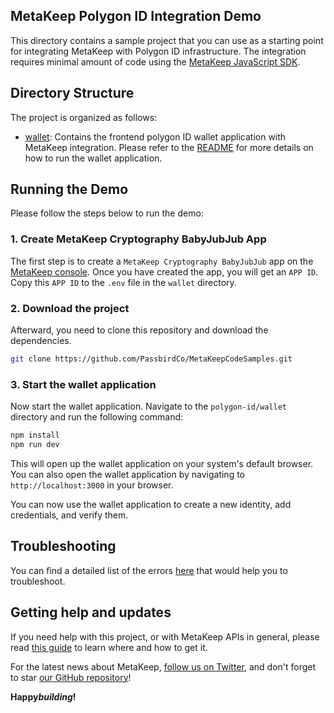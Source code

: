 ## MetaKeep Polygon ID Integration Demo

This directory contains a sample project that you can use as a starting point for integrating MetaKeep with Polygon ID infrastructure.
The integration requires minimal amount of code using the [MetaKeep JavaScript SDK](https://docs.metakeep.xyz/reference/sdk-101).

## Directory Structure

The project is organized as follows:

- [wallet](./wallet): Contains the frontend polygon ID wallet application with MetaKeep integration. Please refer to the [README](./wallet/README.md) for more details on how to run the wallet application.

## Running the Demo

Please follow the steps below to run the demo:

### 1. Create MetaKeep Cryptography BabyJubJub App

The first step is to create a `MetaKeep Cryptography BabyJubJub` app on the [MetaKeep console](https://console.metakeep.xyz). Once you have created the app, you will get an `APP ID`. Copy this `APP ID` to the `.env` file in the `wallet` directory.

### 2. Download the project

Afterward, you need to clone this repository and download the dependencies.

```sh
git clone https://github.com/PassbirdCo/MetaKeepCodeSamples.git
```

### 3. Start the wallet application

Now start the wallet application. Navigate to the `polygon-id/wallet` directory and run the following command:

```sh
npm install
npm run dev
```

This will open up the wallet application on your system's default browser. You can also open the wallet application by navigating to `http://localhost:3000` in your browser.

You can now use the wallet application to create a new identity, add credentials, and verify them.

## Troubleshooting

You can find a detailed list of the errors [here](https://docs.metakeep.xyz/reference/api-error-status) that would help you to troubleshoot.

## Getting help and updates

If you need help with this project, or with MetaKeep APIs in general, please read [this guide](https://docs.metakeep.xyz/) to learn where and how to get it.

For the latest news about MetaKeep, [follow us on Twitter](https://twitter.com/metakeep), and don't forget to star [our GitHub repository](https://github.com/PassbirdCo/MetaKeepCodeSamples.git)!

**Happy*building*!**

